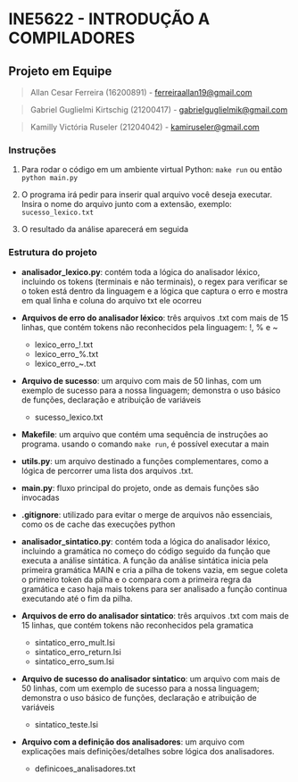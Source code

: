 # INE5622 - INTRODUÇÃO A COMPILADORES

## Projeto em Equipe

> Allan Cesar Ferreira (16200891) - ferreiraallan19@gmail.com

> Gabriel Guglielmi Kirtschig (21200417) - gabrielguglielmik@gmail.com

> Kamilly Victória Ruseler (21204042) - kamiruseler@gmail.com

### Instruções

1. Para rodar o código em um ambiente virtual Python: `make run` ou então `python main.py`

3. O programa irá pedir para inserir qual arquivo você deseja executar. Insira o nome do arquivo junto com a extensão, exemplo: `sucesso_lexico.txt`

4. O resultado da análise aparecerá em seguida

### Estrutura do projeto

- **analisador_lexico.py**: 
contém toda a lógica do analisador léxico, incluindo os tokens (terminais e não terminais), o regex para verificar se o token está dentro da linguagem e a lógica que captura o erro e mostra em qual linha e coluna do arquivo txt ele ocorreu


- **Arquivos de erro do analisador léxico**:
três arquivos .txt com mais de 15 linhas, que contém tokens não reconhecidos pela linguagem: !, % e ~
    - lexico_erro_!.txt
    - lexico_erro_%.txt
    - lexico_erro_~.txt
      

- **Arquivo de sucesso**:
um arquivo com mais de 50 linhas, com um exemplo de sucesso para a nossa linguagem; demonstra o uso básico de funções, declaração e atribuição de variáveis
    - sucesso_lexico.txt
      

- **Makefile**:
um arquivo que contém uma sequência de instruções ao programa. usando o comando `make run`, é possível executar a main


- **utils.py**:
um arquivo destinado a funções complementares, como a lógica de percorrer uma lista dos arquivos .txt.


- **main.py**:
fluxo principal do projeto, onde as demais funções são invocadas


- **.gitignore**:
utilizado para evitar o merge de arquivos não essenciais, como os de cache das execuções python


- **analisador_sintatico.py**: 
contém toda a lógica do analisador léxico, incluindo a gramática no começo do código seguido da função que executa a análise sintática. A função da análise sintática inicia pela primeira gramática MAIN e cria a pilha de tokens vazia, em segue coleta o primeiro token da pilha e o compara com a primeira regra da gramática e caso haja mais tokens para ser analisado a função continua executando até o fim da pilha.


- **Arquivos de erro do analisador sintatico**:
três arquivos .txt com mais de 15 linhas, que contém tokens não reconhecidos pela gramatica
    - sintatico_erro_mult.lsi
    - sintatico_erro_return.lsi
    - sintatico_erro_sum.lsi
      

- **Arquivo de sucesso do analisador sintatico**:
um arquivo com mais de 50 linhas, com um exemplo de sucesso para a nossa linguagem; demonstra o uso básico de funções, declaração e atribuição de variáveis
    - sintatico_teste.lsi
      

- **Arquivo com a definição dos analisadores**:
um arquivo com explicações mais definições/detalhes sobre lógica dos analisadores.
    - definicoes_analisadores.txt
